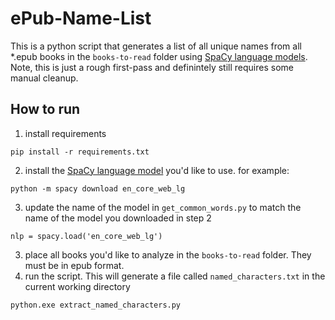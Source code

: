 # ePub-Name-List
This is a python script that generates a list of all unique names from all *.epub books in the `books-to-read` folder using [SpaCy language models](https://spacy.io/models/en/).  Note, this is just a rough first-pass and definintely still requires some manual cleanup. 

## How to run
1. install requirements
```
pip install -r requirements.txt
```
2. install the [SpaCy language model](https://spacy.io/models/en/) you'd like to use. for example:
```
python -m spacy download en_core_web_lg
```
3. update the name of the model in `get_common_words.py` to match the name of the model you downloaded in step 2
```
nlp = spacy.load('en_core_web_lg')
```
3. place all books you'd like to analyze in the `books-to-read` folder. They must be in epub format.
4. run the script. This will generate a file called `named_characters.txt` in the current working directory
```
python.exe extract_named_characters.py
```
